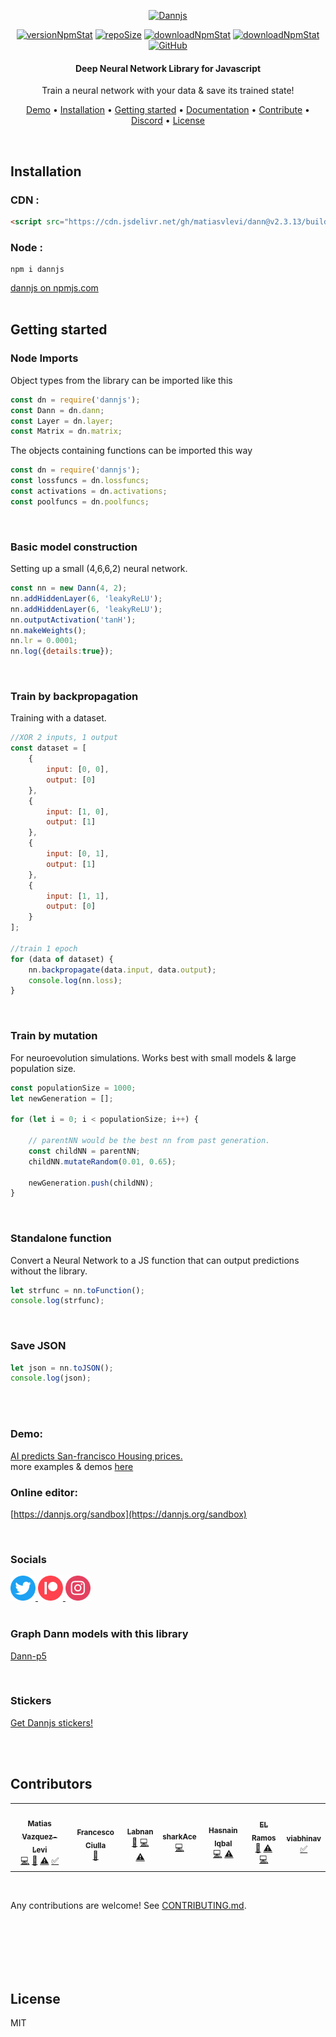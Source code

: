 
<p align="center">
  <a href="https://dannjs.org/">
    <img src="https://dannjs.org/transparentlogo.png" alt="Dannjs" height="150" />
  </a>
</p>

<p align="center">
    <a href="https://www.npmjs.com/package/dannjs" target="_blank"><img src="https://img.shields.io/npm/v/dannjs?style=flat&color=f69e7b&labelColor=383e56&label=version" alt="versionNpmStat"/></a> <a href="https://github.com/matiasvlevi/Dann" target="_blank"><img src="https://img.shields.io/github/repo-size/matiasvlevi/Dann?style=flat&label=size&color=f69e7b&labelColor=383e56" alt="repoSize"/></a> <a href="https://www.npmjs.com/package/dannjs" target="_blank"><img src="https://img.shields.io/npm/dy/dannjs?style=flat&color=f69e7b&labelColor=383e56&label=npm" alt="downloadNpmStat"/></a> <a href="https://www.npmjs.com/package/dannjs" target="_blank"><img src="https://img.shields.io/jsdelivr/gh/hy/matiasvlevi/dann?label=cdn&style=flat&color=f69e7b&labelColor=383e56" alt="downloadNpmStat"/></a> <a href="https://raw.githubusercontent.com/matiasvlevi/Dann/master/LICENSE" target="_blank"><img alt="GitHub" src="https://img.shields.io/github/license/matiasvlevi/dann?color=f69e7b&labelColor=383e56" alt="Liscence"></a>
</p>
<h4 align="center">Deep Neural Network Library for Javascript</h4>
<p align="center">
    Train a neural network with your data & save its trained state!


  
</p>

<p align="center">
  <a href="#Demo">Demo</a> •
  <a href="#Installation">Installation</a> •
  <a href="#Getting-started">Getting started</a> •
  <a href="https://dannjs.org/docs/classes/Dann">Documentation</a> •
  <a href="https://github.com/matiasvlevi/Dann/blob/master/CONTRIBUTING.md">Contribute</a> •
  <a href="https://discord.gg/yeAqHsGdtU">Discord</a> •
  <a href="#license">License</a>
</p>
<br/>


## Installation
### CDN :
```html
<script src="https://cdn.jsdelivr.net/gh/matiasvlevi/dann@v2.3.13/build/dann.min.js"></script>
```
### Node :
```
npm i dannjs
```
[dannjs on npmjs.com](https://www.npmjs.com/package/dannjs)
<br/><br/>

## Getting started


### Node Imports

Object types from the library can be imported like this
```js
const dn = require('dannjs');
const Dann = dn.dann;
const Layer = dn.layer;
const Matrix = dn.matrix;
 ```

The objects containing functions can be imported this way
```js
const dn = require('dannjs');
const lossfuncs = dn.lossfuncs;
const activations = dn.activations;
const poolfuncs = dn.poolfuncs;
 ```

<br/>

### Basic model construction
Setting up a small (4,6,6,2) neural network.
```js
const nn = new Dann(4, 2);
nn.addHiddenLayer(6, 'leakyReLU');
nn.addHiddenLayer(6, 'leakyReLU');
nn.outputActivation('tanH');
nn.makeWeights();
nn.lr = 0.0001;
nn.log({details:true});
```
<br/>


### Train by backpropagation
Training with a dataset.
```js
//XOR 2 inputs, 1 output
const dataset = [
    {
        input: [0, 0],
        output: [0]
    },
    {
        input: [1, 0],
        output: [1]
    },
    {
        input: [0, 1],
        output: [1]
    },
    {
        input: [1, 1],
        output: [0]
    }
];

//train 1 epoch
for (data of dataset) {
    nn.backpropagate(data.input, data.output);
    console.log(nn.loss);
}
```

<br/>

### Train by mutation
For neuroevolution simulations. Works best with small models & large population size.
```js
const populationSize = 1000;
let newGeneration = [];

for (let i = 0; i < populationSize; i++) {

    // parentNN would be the best nn from past generation.
    const childNN = parentNN;
    childNN.mutateRandom(0.01, 0.65);

    newGeneration.push(childNN);
}
```

<br/>

### Standalone function
Convert a Neural Network to a JS function that can output predictions without the library.
```js
let strfunc = nn.toFunction();
console.log(strfunc);
```

<br/>

### Save JSON
```js
let json = nn.toJSON();
console.log(json);
```

<br/>

<br/>

### Demo:
[AI predicts San-francisco Housing prices.](https://dannjs.org/livedemo.html) <br/>
more examples & demos [here](https://dannjs.org/#exm)
<br/>


### Online editor:

[https://dannjs.org/sandbox](https://dannjs.org/sandbox)

<br/>

### Socials

<div>
<a href="https://twitter.com/DannjsAi" target="_blank">
<img src=https://raw.githubusercontent.com/matiasvlevi/SocialMediaIcons/main/twitter.svg alt=twitter width=40px />
</a>
<a href="https://patreon.com/dannjs" target="_blank">
<img src=https://raw.githubusercontent.com/matiasvlevi/SocialMediaIcons/main/patreon.svg alt=twitter width=40px />
</a>
<a href="https://instagram.com/dannj.s" target="_blank">
<img src=https://raw.githubusercontent.com/matiasvlevi/SocialMediaIcons/main/instagram.svg alt=twitter width=40px />
</a>
</div>

<br/>

### Graph Dann models with this library

[Dann-p5](https://github.com/matiasvlevi/Dann-p5)

<br/>


### Stickers
[Get Dannjs stickers!](https://www.redbubble.com/people/Dannjs/shop)


<br/><br/>
 

## Contributors

<!-- ALL-CONTRIBUTORS-LIST:START - Do not remove or modify this section -->
<!-- prettier-ignore-start -->
<!-- markdownlint-disable -->
<table>
  <tr>
    <td align="center"><a href="https://www.linkedin.com/in/matias-vazquez-levi-846a991a6/"><img src="https://avatars.githubusercontent.com/u/50473168?v=4?s=100" width="100px;" alt=""/><br /><sub><b>Matias Vazquez-Levi</b></sub></a><br /><a href="https://github.com/matiasvlevi/Dann/commits?author=matiasvlevi" title="Code">💻</a> <a href="https://github.com/matiasvlevi/Dann/commits?author=matiasvlevi" title="Documentation">📖</a> <a href="https://github.com/matiasvlevi/Dann/commits?author=matiasvlevi" title="Tests">⚠️</a> <a href="#tutorial-matiasvlevi" title="Tutorials">✅</a></td>
    <td align="center"><a href="https://github.com/FrancescoXX"><img src="https://avatars.githubusercontent.com/u/18360871?v=4?s=100" width="100px;" alt=""/><br /><sub><b>Francesco Ciulla</b></sub></a><br /><a href="#talk-FrancescoXX" title="Talks">📢</a></td>
    <td align="center"><a href="https://github.com/Labnann"><img src="https://avatars.githubusercontent.com/u/55809005?v=4?s=100" width="100px;" alt=""/><br /><sub><b>Labnan</b></sub></a><br /><a href="https://github.com/matiasvlevi/Dann/issues?q=author%3ALabnann" title="Bug reports">🐛</a> <a href="https://github.com/matiasvlevi/Dann/commits?author=Labnann" title="Code">💻</a> <a href="https://github.com/matiasvlevi/Dann/commits?author=Labnann" title="Tests">⚠️</a></td>
    <td align="center"><a href="https://github.com/SharkAce"><img src="https://avatars.githubusercontent.com/u/85720638?v=4?s=100" width="100px;" alt=""/><br /><sub><b>sharkAce</b></sub></a><br /><a href="https://github.com/matiasvlevi/Dann/commits?author=SharkAce" title="Code">💻</a></td>
    <td align="center"><a href="https://github.com/shirsho1106"><img src="https://avatars.githubusercontent.com/u/60136067?v=4?s=100" width="100px;" alt=""/><br /><sub><b>Hasnain Iqbal</b></sub></a><br /><a href="https://github.com/matiasvlevi/Dann/commits?author=shirsho1106" title="Code">💻</a> <a href="https://github.com/matiasvlevi/Dann/commits?author=shirsho1106" title="Tests">⚠️</a></td>
    <td align="center"><a href="https://github.com/ramos-papadopoulos"><img src="https://avatars.githubusercontent.com/u/82990932?v=4?s=100" width="100px;" alt=""/><br /><sub><b>EL Ramos</b></sub></a><br /><a href="https://github.com/matiasvlevi/Dann/issues?q=author%3Aramos-papadopoulos" title="Bug reports">🐛</a> <a href="https://github.com/matiasvlevi/Dann/commits?author=ramos-papadopoulos" title="Tests">⚠️</a> <a href="https://github.com/matiasvlevi/Dann/commits?author=ramos-papadopoulos" title="Code">💻</a></td>
    <td align="center"><a href="https://github.com/viabhinav"><img src="https://avatars.githubusercontent.com/u/48197061?v=4?s=100" width="100px;" alt=""/><br /><sub><b>viabhinav</b></sub></a><br /><a href="#tutorial-viabhinav" title="Tutorials">✅</a></td>
  </tr>
</table>

<!-- markdownlint-restore -->
<!-- prettier-ignore-end -->

<!-- ALL-CONTRIBUTORS-LIST:END -->

<br/>

Any contributions are welcome! See [CONTRIBUTING.md](https://github.com/matiasvlevi/Dann/blob/master/CONTRIBUTING.md).

<br/><br/><br/><br/><br/>

## License

MIT


